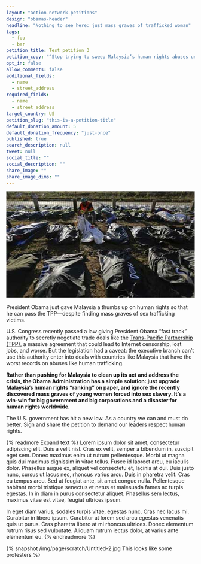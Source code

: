 ```yaml
---
layout: "action-network-petitions"
design: "obamas-header"
headline: "Nothing to see here: just mass graves of trafficked woman"
tags:
  - foo
  - bar
petition_title: Test petition 3
petition_copy: "“Stop trying to sweep Malaysia’s human rights abuses under the rug just to pass the dangerous Trans-Pacific Partnership (TPP).”"
opt_in: false
allow_comments: false
additional_fields:
  - name
  - street_address
required_fields:
  - name
  - street_address
target_country: US
petition_slug: "this-is-a-petition-title"
default_donation_amount: 5
default_donation_frequency: "just-once"
published: true
search_description: null
tweet: null
social_title: ""
social_description: ""
share_image: ""
share_image_dims: ""
---
```




![Mass graves](/img/page/scratch/Untitled-1.jpg)

President Obama just gave Malaysia a thumbs up on human rights so that he can pass the TPP—despite finding mass graves of sex trafficking victims.

U.S. Congress recently passed a law giving President Obama “fast track” authority to secretly negotiate trade deals like the [Trans-Pacific Partnership (TPP)][00], a massive agreement that could lead to Internet censorship, lost jobs, and worse. But the legislation had a caveat: the executive branch can’t use this authority enter into deals with countries like Malaysia that have the worst records on abuses like human trafficking.

**Rather than pushing for Malaysia to clean up its act and address the crisis, the Obama Administration has a simple solution: just upgrade Malaysia’s human rights “ranking” on paper, and ignore the recently discovered mass graves of young women forced into sex slavery. It’s a win-win for big government and big corporations and a disaster for human rights worldwide.**

The U.S. government has hit a new low. As a country we can and must do better. Sign and share the petition to demand our leaders respect human rights.

{% readmore Expand text %}
Lorem ipsum dolor sit amet, consectetur adipiscing elit. Duis a velit nisl. Cras ex velit, semper a bibendum in, suscipit eget sem. Donec maximus enim ut rutrum pellentesque. Morbi ut magna quis dui maximus dignissim in vitae tellus. Fusce id laoreet arcu, eu iaculis dolor. Phasellus augue ex, aliquet vel consectetu et, lacinia at dui. Duis justo nunc, cursus ut lacus nec, rhoncus varius arcu. Duis in pharetra velit. Cras eu tempus arcu. Sed at feugiat ante, sit amet congue nulla. Pellentesque habitant morbi tristique senectus et netus et malesuada fames ac turpis egestas. In in diam in purus consectetur aliquet. Phasellus sem lectus, maximus vitae est vitae, feugiat ultrices ipsum.

In eget diam varius, sodales turpis vitae, egestas nunc. Cras nec lacus mi. Curabitur in libero ipsum. Curabitur at lorem sed arcu egestas venenatis quis ut purus. Cras pharetra libero at mi rhoncus ultrices. Donec elementum rutrum risus sed vulputate. Aliquam rutrum lectus dolor, at varius ante elementum eu.
{% endreadmore %}

{% snapshot /img/page/scratch/Untitled-2.jpg This looks like some protesters %}


[00]: http://readthetpp.com
